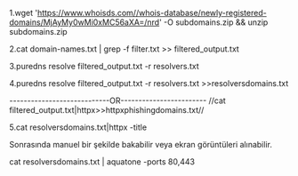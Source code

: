 1.wget 'https://www.whoisds.com//whois-database/newly-registered-domains/MjAyMy0wMi0xMC56aXA=/nrd' -O subdomains.zip && unzip subdomains.zip

2.cat domain-names.txt | grep -f filter.txt >> filtered_output.txt


3.puredns resolve filtered_output.txt -r resolvers.txt 

4.puredns resolve filtered_output.txt -r resolvers.txt  >>resolversdomains.txt

----------------------------OR------------------------
//cat filtered_output.txt|httpx>>httpxphishingdomains.txt//

5.cat resolversdomains.txt|httpx -title

Sonrasında manuel bir şekilde bakabilir veya ekran görüntüleri alınabilir.

cat resolversdomains.txt | aquatone -ports 80,443


